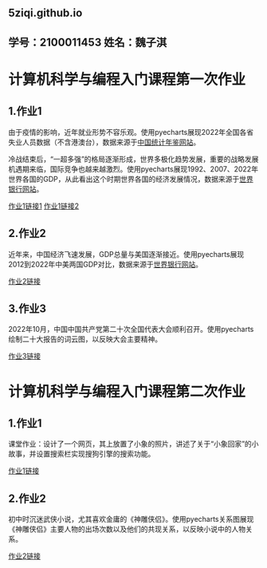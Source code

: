 ## 5ziqi.github.io

## 学号：2100011453 姓名：魏子淇

# 计算机科学与编程入门课程第一次作业

## 1.作业1

  由于疫情的影响，近年就业形势不容乐观。使用pyecharts展现2022年全国各省失业人员数据（不含港澳台），数据来源于[中国统计年鉴网站](https://www.stats.gov.cn/)。
  
  冷战结束后，“一超多强”的格局逐渐形成，世界多极化趋势发展，重要的战略发展机遇期来临，国际竞争也越来越激烈。使用pyecharts展现1992、2007、2022年世界各国的GDP，从此看出这个时期世界各国的经济发展情况，数据来源于[世界银行网站](https://www.worldbank.org/)。
  
[作业1链接1](https://5ziqi.github.io/111.html) [作业1链接2](https://5ziqi.github.io/112.html)
  
## 2.作业2

  近年来，中国经济飞速发展，GDP总量与美国逐渐接近。使用pyecharts展现2012到2022年中美两国GDP对比，数据来源于[世界银行网站](https://www.worldbank.org/)。
  
[作业2链接](https://5ziqi.github.io/12.html)

## 3.作业3

  2022年10月，中国中国共产党第二十次全国代表大会顺利召开。使用pyecharts绘制二十大报告的词云图，以反映大会主要精神。
  
[作业3链接](https://5ziqi.github.io/13.html)

# 计算机科学与编程入门课程第二次作业

## 1.作业1

  课堂作业：设计了一个网页，其上放置了小象的照片，讲述了关于“小象回家”的小故事，并设置搜索栏实现搜狗引擎的搜索功能。

[作业1链接](https://5ziqi.github.io/21.html)

## 2.作业2

  初中时沉迷武侠小说，尤其喜欢金庸的《神雕侠侣》。使用pyecharts关系图展现《神雕侠侣》主要人物的出场次数以及他们的共现关系，以反映小说中的人物关系。
  
[作业2链接](https://5ziqi.github.io/22.html)
